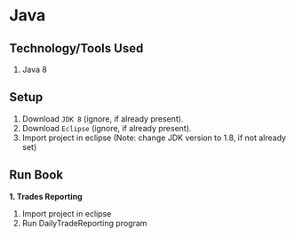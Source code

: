 # Java

## Technology/Tools Used

1. Java 8

## Setup

1. Download `JDK 8` (ignore, if already present).
2. Download `Eclipse` (ignore, if already present).
3. Import project in eclipse (Note: change JDK version to 1.8, if not already set)

## Run Book

**1. Trades Reporting**
1. Import project in eclipse
2. Run DailyTradeReporting program
